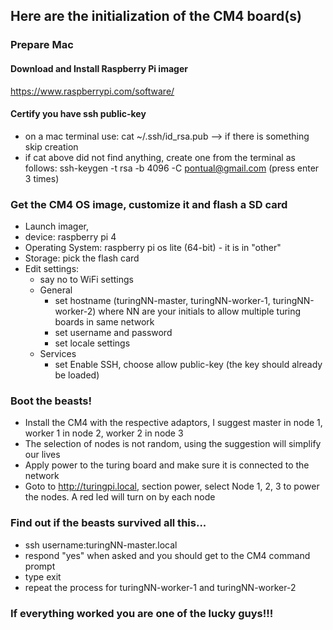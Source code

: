 ## Here are the initialization of the CM4 board(s)

### Prepare Mac

#### Download and Install Raspberry Pi imager

https://www.raspberrypi.com/software/

#### Certify you have ssh public-key

- on a mac terminal use: cat ~/.ssh/id_rsa.pub --> if there is something skip creation
- if cat above did not find anything, create one from the terminal as follows:
  ssh-keygen -t rsa -b 4096 -C pontual@gmail.com (press enter 3 times)

### Get the CM4 OS image, customize it and flash a SD card

- Launch imager,
- device: raspberry pi 4
- Operating System: raspberry pi os lite (64-bit) - it is in "other"
- Storage: pick the flash card
- Edit settings:
  - say no to WiFi settings
  - General
    - set hostname (turingNN-master, turingNN-worker-1, turingNN-worker-2)
      where NN are your initials to allow multiple turing boards in same network
    - set username and password
    - set locale settings
  - Services
    - set Enable SSH, choose allow public-key (the key should already be loaded)

### Boot the beasts!

- Install the CM4 with the respective adaptors, I suggest master in node 1, worker 1 in node 2, worker 2 in node 3
- The selection of nodes is not random, using the suggestion will simplify our lives
- Apply power to the turing board and make sure it is connected to the network
- Goto to http://turingpi.local, section power, select Node 1, 2, 3 to power the nodes. A red led will turn on by each node

### Find out if the beasts survived all this...

- ssh username:turingNN-master.local
- respond "yes" when asked and you should get to the CM4 command prompt
- type exit
- repeat the process for turingNN-worker-1 and turingNN-worker-2

### If everything worked you are one of the lucky guys!!!
